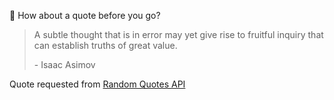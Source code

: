 📣 How about a quote before you go?

> A subtle thought that is in error may yet give rise to fruitful inquiry that can establish truths of great value.
>
> <p>- Isaac Asimov</p>

Quote requested from [Random Quotes API](https://github.com/lukePeavey/quotable)
